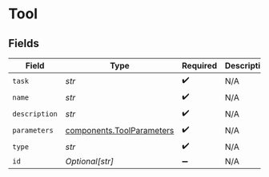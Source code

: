 # Tool


## Fields

| Field                                                                  | Type                                                                   | Required                                                               | Description                                                            |
| ---------------------------------------------------------------------- | ---------------------------------------------------------------------- | ---------------------------------------------------------------------- | ---------------------------------------------------------------------- |
| `task`                                                                 | *str*                                                                  | :heavy_check_mark:                                                     | N/A                                                                    |
| `name`                                                                 | *str*                                                                  | :heavy_check_mark:                                                     | N/A                                                                    |
| `description`                                                          | *str*                                                                  | :heavy_check_mark:                                                     | N/A                                                                    |
| `parameters`                                                           | [components.ToolParameters](../../models/components/toolparameters.md) | :heavy_check_mark:                                                     | N/A                                                                    |
| `type`                                                                 | *str*                                                                  | :heavy_check_mark:                                                     | N/A                                                                    |
| `id`                                                                   | *Optional[str]*                                                        | :heavy_minus_sign:                                                     | N/A                                                                    |